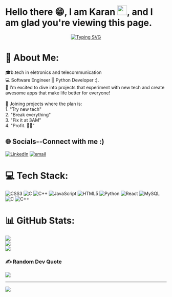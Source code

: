 
# Hello there 😁, I am Karan <img src="https://raw.githubusercontent.com/uwaisdev/uwaisdev/main/wave.gif" width="30px">, and I am glad you're viewing this page.

<p align="center">
  <a href="https://git.io/typing-svg"><img src="https://readme-typing-svg.herokuapp.com?font=Fira+Code&duration=3000&pause=1000&color=58F725&center=true&vCenter=true&width=435&lines=Information+Security;Artificial+Intelligence;Formula+1;Explore;Debugging;Breaking;Patching;Testing;Deploying;Waiting...;Repeat+%F0%9F%99%83" alt="Typing SVG" /></a>
</p>



# 💫 About Me:
🎓b.tech in eletronics and telecommunication<br>💻 Software Engineer || Python Developer :).<br>🤝 I'm excited to dive into projects that experiment with new tech and create awesome apps that make life better for everyone!<br><br>🤝 Joining projects where the plan is:<br>1. "Try new tech"<br>2. "Break everything"<br>3. "Fix it at 3AM"<br>4. "Profit. 💸🚀"


## 🌐 Socials--Connect with me :)
[![LinkedIn](https://img.shields.io/badge/LinkedIn-%230077B5.svg?logo=linkedin&logoColor=white)](https://linkedin.com/in/https://www.linkedin.com/in/karan-dahiwale/) [![email](https://img.shields.io/badge/Email-D14836?logo=gmail&logoColor=white)](mailto:karandahiwale80@gmail.com) 

# 💻 Tech Stack:
![CSS3](https://img.shields.io/badge/css3-%231572B6.svg?style=for-the-badge&logo=css3&logoColor=white) ![C](https://img.shields.io/badge/c-%2300599C.svg?style=for-the-badge&logo=c&logoColor=white) ![C++](https://img.shields.io/badge/c++-%2300599C.svg?style=for-the-badge&logo=c%2B%2B&logoColor=white) ![JavaScript](https://img.shields.io/badge/javascript-%23323330.svg?style=for-the-badge&logo=javascript&logoColor=%23F7DF1E) ![HTML5](https://img.shields.io/badge/html5-%23E34F26.svg?style=for-the-badge&logo=html5&logoColor=white) ![Python](https://img.shields.io/badge/python-3670A0?style=for-the-badge&logo=python&logoColor=ffdd54) ![React](https://img.shields.io/badge/react-%2320232a.svg?style=for-the-badge&logo=react&logoColor=%2361DAFB) ![MySQL](https://img.shields.io/badge/mysql-4479A1.svg?style=for-the-badge&logo=mysql&logoColor=white) ![C](https://img.shields.io/badge/c-%2300599C.svg?style=for-the-badge&logo=c&logoColor=white) ![C++](https://img.shields.io/badge/c++-%2300599C.svg?style=for-the-badge&logo=c%2B%2B&logoColor=white)
# 📊 GitHub Stats:
![](https://github-readme-stats.vercel.app/api?username=Karan-Dahiwale&theme=dark&hide_border=false&include_all_commits=false&count_private=false)<br/>
![](https://nirzak-streak-stats.vercel.app/?user=Karan-Dahiwale&theme=dark&hide_border=false)<br/>
![](https://github-readme-stats.vercel.app/api/top-langs/?username=Karan-Dahiwale&theme=dark&hide_border=false&include_all_commits=false&count_private=false&layout=compact)

### ✍️ Random Dev Quote
![](https://quotes-github-readme.vercel.app/api?type=horizontal&theme=radical)

---
[![](https://visitcount.itsvg.in/api?id=Karan-Dahiwale&icon=0&color=0)](https://visitcount.itsvg.in)

<!-- Proudly created with GPRM ( https://gprm.itsvg.in ) -->

